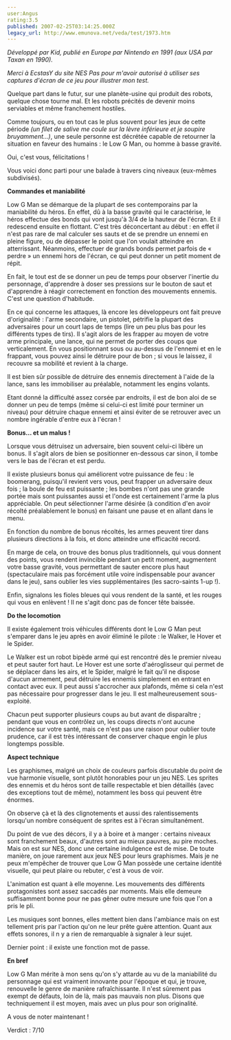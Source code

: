 ```yaml
---
user:Angus
rating:3.5
published: 2007-02-25T03:14:25.000Z
legacy_url: http://www.emunova.net/veda/test/1973.htm
---
```

_Développé par Kid, publié en Europe par Nintendo en 1991 (aux USA par Taxan en 1990)._  

  

_Merci à EcstasY du site NES Pas pour m'avoir autorisé à utiliser ses captures d'écran de ce jeu pour illustrer mon test._  

  

Quelque part dans le futur, sur une planète-usine qui produit des robots, quelque chose tourne mal. Et les robots précités de devenir moins serviables et même franchement hostiles.  

Comme toujours, ou en tout cas le plus souvent pour les jeux de cette période _(un filet de salive me coule sur la lèvre inférieure et je soupire bruyamment...)_, une seule personne est décrétée capable de retourner la situation en faveur des humains : le Low G Man, ou homme à basse gravité.  

Oui, c'est vous, félicitations !  

Vous voici donc parti pour une balade à travers cinq niveaux (eux-mêmes subdivisés).  

  

**Commandes et maniabilité**  

  

Low G Man se démarque de la plupart de ses contemporains par la maniabilité du héros. En effet, dû à la basse gravité qui le caractérise, le héros effectue des bonds qui vont jusqu'à 3/4 de la hauteur de l'écran. Et il redescend ensuite en flottant. C'est très déconcertant au début : en effet il n'est pas rare de mal calculer ses sauts et de se prendre un ennemi en pleine figure, ou de dépasser le point que l'on voulait atteindre en atterrissant. Néanmoins, effectuer de grands bonds permet parfois de « perdre » un ennemi hors de l'écran, ce qui peut donner un petit moment de répit.  

  

En fait, le tout est de se donner un peu de temps pour observer l'inertie du personnage, d'apprendre à doser ses pressions sur le bouton de saut et d'apprendre à réagir correctement en fonction des mouvements ennemis. C'est une question d'habitude.  

  

En ce qui concerne les attaques, là encore les développeurs ont fait preuve d'originalité : l'arme secondaire, un pistolet, pétrifie la plupart des adversaires pour un court laps de temps (lire un peu plus bas pour les différents types de tirs). Il s'agit alors de les frapper au moyen de votre arme principale, une lance, qui ne permet de porter des coups que verticalement. En vous positionnant sous ou au-dessus de l'ennemi et en le frappant, vous pouvez ainsi le détruire pour de bon ; si vous le laissez, il recouvre sa mobilité et revient à la charge.  

Il est bien sûr possible de détruire des ennemis directement à l'aide de la lance, sans les immobiliser au préalable, notamment les engins volants.  

  

Etant donné la difficulté assez corsée par endroits, il est de bon aloi de se donner un peu de temps (même si celui-ci est limité pour terminer un niveau) pour détruire chaque ennemi et ainsi éviter de se retrouver avec un nombre ingérable d'entre eux à l'écran !  

  

**Bonus... et un malus !**  

  

Lorsque vous détruisez un adversaire, bien souvent celui-ci libère un bonus. Il s'agit alors de bien se positionner en-dessous car sinon, il tombe vers le bas de l'écran et est perdu.  

  

Il existe plusieurs bonus qui améliorent votre puissance de feu : le boomerang, puisqu'il revient vers vous, peut frapper un adversaire deux fois ; la boule de feu est puissante ; les bombes n'ont pas une grande portée mais sont puissantes aussi et l'onde est certainement l'arme la plus appréciable. On peut sélectionner l'arme désirée (à condition d'en avoir récolté préalablement le bonus) en faisant une pause et en allant dans le menu.  

En fonction du nombre de bonus récoltés, les armes peuvent tirer dans plusieurs directions à la fois, et donc atteindre une efficacité record.  

  

En marge de cela, on trouve des bonus plus traditionnels, qui vous donnent des points, vous rendent invincible pendant un petit moment, augmentent votre basse gravité, vous permettant de sauter encore plus haut (spectaculaire mais pas forcément utile voire indispensable pour avancer dans le jeu), sans oublier les vies supplémentaires (les sacro-saints 1-up !).  

Enfin, signalons les fioles bleues qui vous rendent de la santé, et les rouges qui vous en enlèvent ! Il ne s'agit donc pas de foncer tête baissée.  

  

**Do the locomotion**  

  

Il existe également trois véhicules différents dont le Low G Man peut s'emparer dans le jeu après en avoir éliminé le pilote : le Walker, le Hover et le Spider.  

  

Le Walker est un robot bipède armé qui est rencontré dès le premier niveau et peut sauter fort haut. Le Hover est une sorte d'aéroglisseur qui permet de se déplacer dans les airs, et le Spider, malgré le fait qu'il ne dispose d'aucun armement, peut détruire les ennemis simplement en entrant en contact avec eux. Il peut aussi s'accrocher aux plafonds, même si cela n'est pas nécessaire pour progresser dans le jeu. Il est malheureusement sous-exploité.  

  

Chacun peut supporter plusieurs coups au but avant de disparaître ; pendant que vous en contrôlez un, les coups directs n'ont aucune incidence sur votre santé, mais ce n'est pas une raison pour oublier toute prudence, car il est très intéressant de conserver chaque engin le plus longtemps possible.  

  

**Aspect technique**  

  

Les graphismes, malgré un choix de couleurs parfois discutable du point de vue harmonie visuelle, sont plutôt honorables pour un jeu NES. Les sprites des ennemis et du héros sont de taille respectable et bien détaillés (avec des exceptions tout de même), notamment les boss qui peuvent être énormes.  

On observe çà et là des clignotements et aussi des ralentissements lorsqu'un nombre conséquent de sprites est à l'écran simultanément.  

  

Du point de vue des décors, il y a à boire et à manger : certains niveaux sont franchement beaux, d'autres sont au mieux pauvres, au pire moches. Mais on est sur NES, donc une certaine indulgence est de mise. De toute manière, on joue rarement aux jeux NES pour leurs graphismes. Mais je ne peux m'empêcher de trouver que Low G Man possède une certaine identité visuelle, qui peut plaire ou rebuter, c'est à vous de voir.  

  

L'animation est quant à elle moyenne. Les mouvements des différents protagonistes sont assez saccadés par moments. Mais elle demeure suffisamment bonne pour ne pas gêner outre mesure une fois que l'on a pris le pli.  

  

Les musiques sont bonnes, elles mettent bien dans l'ambiance mais on est tellement pris par l'action qu'on ne leur prête guère attention. Quant aux effets sonores, il n y a rien de remarquable à signaler à leur sujet.  

  

Dernier point : il existe une fonction mot de passe.  

  

**En bref**  

  

Low G Man mérite à mon sens qu'on s'y attarde au vu de la maniabilité du personnage qui est vraiment innovante pour l'époque et qui, je trouve, renouvelle le genre de manière rafraîchissante. Il n'est sûrement pas exempt de défauts, loin de là, mais pas mauvais non plus. Disons que techniquement il est moyen, mais avec un plus pour son originalité.  

A vous de noter maintenant !  

  

Verdict : 7/10